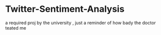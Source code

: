 # Twitter-Sentiment-Analysis
a required proj by the university , just a reminder of how bady the doctor teated me 
